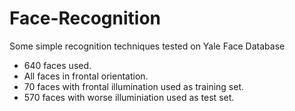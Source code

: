 # Face-Recognition
Some simple recognition techniques tested on Yale Face Database<br>
 - 640 faces used.<br> 
 - All faces in frontal orientation. <br>
 - 70 faces with frontal illumination used as training set. <br>
 - 570 faces with worse illuminiation used as test set. <br>
